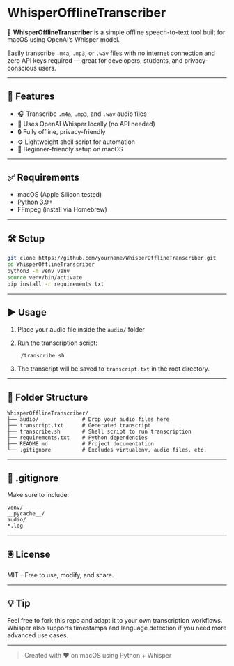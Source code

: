 # WhisperOfflineTranscriber

🎤 **WhisperOfflineTranscriber** is a simple offline speech-to-text tool built for macOS using OpenAI’s Whisper model.

Easily transcribe `.m4a`, `.mp3`, or `.wav` files with no internet connection and zero API keys required — great for developers, students, and privacy-conscious users.

---

## 🚀 Features

- 🎧 Transcribe `.m4a`, `.mp3`, and `.wav` audio files
- 🧠 Uses OpenAI Whisper locally (no API needed)
- 🔒 Fully offline, privacy-friendly
- ⚙️ Lightweight shell script for automation
- 🧪 Beginner-friendly setup on macOS

---

## ✅ Requirements

- macOS (Apple Silicon tested)
- Python 3.9+
- FFmpeg (install via Homebrew)

---

## 🛠️ Setup

```bash
git clone https://github.com/yourname/WhisperOfflineTranscriber.git
cd WhisperOfflineTranscriber
python3 -m venv venv
source venv/bin/activate
pip install -r requirements.txt
```

---

## ▶️ Usage

1. Place your audio file inside the `audio/` folder
2. Run the transcription script:

   ```bash
   ./transcribe.sh
   ```

3. The transcript will be saved to `transcript.txt` in the root directory.

---

## 📁 Folder Structure

```
WhisperOfflineTranscriber/
├── audio/              # Drop your audio files here
├── transcript.txt      # Generated transcript
├── transcribe.sh       # Shell script to run transcription
├── requirements.txt    # Python dependencies
├── README.md           # Project documentation
└── .gitignore          # Excludes virtualenv, audio files, etc.
```

---

## 📂 .gitignore

Make sure to include:

```
venv/
__pycache__/
audio/
*.log
```

---

## 🖲 License

MIT – Free to use, modify, and share.

---

## 💡 Tip

Feel free to fork this repo and adapt it to your own transcription workflows. Whisper also supports timestamps and language detection if you need more advanced use cases.

---

> Created with ❤️ on macOS using Python + Whisper
